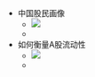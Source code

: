 - 中国股民画像
    - ![](https://firebasestorage.googleapis.com/v0/b/firescript-577a2.appspot.com/o/imgs%2Fapp%2Fxinyiheng%2Fg-6H9zcCpt.jpg?alt=media&token=a6b5cbd5-8c09-4333-9635-94b376eb713a)
    - 
- 如何衡量A股流动性
    - ![](https://firebasestorage.googleapis.com/v0/b/firescript-577a2.appspot.com/o/imgs%2Fapp%2Fxinyiheng%2FRO50Q3T8nT.png?alt=media&token=7fa89936-f28e-4d9e-b5d5-58c926a603cd)
    - 
